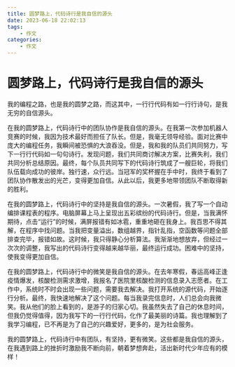 ```yaml
---
title: 圆梦路上，代码诗行是我自信的源头
date: 2023-06-18 22:02:13
tags:
    - 作文
categories:
    - 作文
---
```


# 圆梦路上，代码诗行是我自信的源头

我的编程之路，也是我的圆梦之路，而这其中，一行行代码有如一行行诗句，是我无穷的自信源头。

在我的圆梦路上，代码诗行中的团队协作是我自信的源头。在我第一次参加机器人竞赛的时候，我因为技术最好而担任了队长。但是，我毫无领导经验。面对比赛中庞大的编程任务，我瞬间被恐惧的大浪吞没。但是，我和我的队员们共同努力，写下一行行代码如一句句诗行。发现问题，我们共同商讨解决方案，比赛失利，我们共同分析总结原因。最终，每个队员共同写下的代码诗行筑成了一艘巨轮，将我们队伍载向成功的彼岸。独行速，众行远。当冠军的奖杯握在手中时，我终于看到了团队协作散发出的光芒，变得更加自信。从此以后，我更多地带领团队不断取得新的胜利。

在我的圆梦路上，代码诗行中的坚持是我自信的源头。一次暑假，我了写一个自动编排课程表的程序。电脑屏幕上马上呈现出五彩缤纷的代码诗行。但是，当我满怀期待，点击“运行”的时候，满屏报错有如冰雹，重重地砸在我身上。我百思不得其解，在程序中找问题。当我把变量溢出，数组越界，指针乱指，空函数等问题全部排查完毕，报错如故。这时候，我只得静心分析算法。我渐渐地想放弃，但经过一次次的调整，我写出的代码诗行变得越来越华丽，最终运行成功。困难中的坚持，使我变得更加自信。

在我的圆梦路上，代码诗行中的微笑是我自信的源头。在去年寒假，春运高峰正逢疫情爆发，核酸检测需求激增，我报名了医院里核酸检测的信息录入志愿者。在工作中，系统时不时会出现一些问题，需要我去解决。我打开系统的源代码，开始逐行分析。最终，我快速地解决了这个问题。每当我录完信息时，人们总会向我微笑。我从他们的脸上看到的，是游子的归家心切。我虽然失去了自己的休息时间，但我仍觉得值得，因为我写下的一行行代码，化作了最美丽的诗篇。我也理解到了我学习编程，已不再是为了自己的兴趣爱好，更多的，是为社会服务。

我的圆梦路上，代码诗行中有团队，有坚持，更有微笑。这些都是我自信的源头，在我遇到路上的挫折时激励我不断向前，朝着梦想奔赴，活出新时代少年应有的模样！